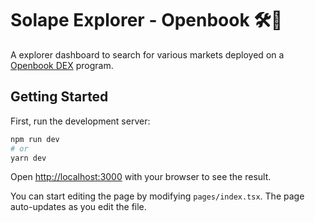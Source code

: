 # Solape Explorer - Openbook  🛠️🦍

A explorer dashboard to search for various markets deployed on a [Openbook DEX](https://github.com/openbook-dex/program) program.

## Getting Started

First, run the development server:

```bash
npm run dev
# or
yarn dev
```

Open [http://localhost:3000](http://localhost:3000) with your browser to see the result.

You can start editing the page by modifying `pages/index.tsx`. The page auto-updates as you edit the file.
